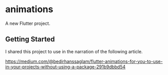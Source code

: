 # animations

A new Flutter project.

## Getting Started

I shared this project to use in the narration of the following article.

https://medium.com/@bedirhanssaglam/flutter-animations-for-you-to-use-in-your-projects-without-using-a-package-291b9dbbd54
